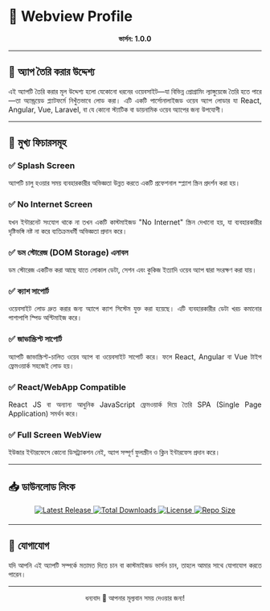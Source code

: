 # 📱 **Webview Profile**  
<p align="center"><strong>ভার্সন: 1.0.0</strong></p>  

---

## 🎯 **অ্যাপ তৈরি করার উদ্দেশ্য**
<p align="justify">
এই অ্যাপটি তৈরি করার মূল উদ্দেশ্য হলো যেকোনো ধরনের ওয়েবসাইট—যা বিভিন্ন প্রোগ্রামিং ল্যাঙ্গুয়েজে তৈরি হতে পারে—তা অ্যান্ড্রয়েড প্ল্যাটফর্মে নিখুঁতভাবে লোড করা। এটি একটি পার্সোনালাইজড ওয়েব অ্যাপ লোডার যা React, Angular, Vue, Laravel, বা যে কোনো স্ট্যাটিক বা ডায়নামিক ওয়েব অ্যাপের জন্য উপযোগী।
</p>

---

## 🚀 **মুখ্য ফিচারসমূহ**

### ✅ **Splash Screen**
<p align="justify">
অ্যাপটি চালু হওয়ার সময় ব্যবহারকারীর অভিজ্ঞতা উন্নত করতে একটি প্রফেশনাল স্প্ল্যাশ স্ক্রিন প্রদর্শন করা হয়।
</p>

### ✅ **No Internet Screen**
<p align="justify">
যখন ইন্টারনেট সংযোগ থাকে না তখন একটি কাস্টমাইজড "No Internet" স্ক্রিন দেখানো হয়, যা ব্যবহারকারীর দৃষ্টিভঙ্গি নষ্ট না করে ব্যতিক্রমধর্মী অভিজ্ঞতা প্রদান করে।
</p>

### ✅ **ডম স্টোরেজ (DOM Storage) এনাবল**
<p align="justify">
ডম স্টোরেজ একটিভ করা আছে যাতে লোকাল ডেটা, সেশন এবং কুকিজ ইত্যাদি ওয়েব অ্যাপ দ্বারা সংরক্ষণ করা যায়।
</p>

### ✅ **ক্যাশ সাপোর্ট**
<p align="justify">
ওয়েবসাইট লোড দ্রুত করার জন্য অ্যাপে ক্যাশ সিস্টেম যুক্ত করা হয়েছে। এটি ব্যবহারকারীর ডেটা খরচ কমানোর পাশাপাশি স্পিড অপ্টিমাইজ করে।
</p>

### ✅ **জাভাস্ক্রিপ্ট সাপোর্ট**
<p align="justify">
অ্যাপটি জাভাস্ক্রিপ্ট-চালিত ওয়েব অ্যাপ বা ওয়েবসাইট সাপোর্ট করে। ফলে React, Angular বা Vue টাইপ ফ্রেমওয়ার্ক সহজেই লোড হয়।
</p>

### ✅ **React/WebApp Compatible**
<p align="justify">
React JS বা অন্যান্য আধুনিক JavaScript ফ্রেমওয়ার্ক দিয়ে তৈরি SPA (Single Page Application) সমর্থন করে।
</p>

### ✅ **Full Screen WebView**
<p align="justify">
ইউজার ইন্টারফেসে কোনো ডিসট্র্যাকশন নেই, অ্যাপ সম্পূর্ণ ফুলস্ক্রীন ও ক্লিন ইন্টারফেস প্রদান করে।
</p>

---

## 📥 **ডাউনলোড লিংক**

<div style="text-align: center; margin-bottom: 20px;">
  <a href="https://github.com/MSI-Sirajul/WebView-Profile/releases">
    <img src="https://img.shields.io/github/v/release/MSI-Sirajul/WebView-Profile.svg?style=flat-square" alt="Latest Release">
  </a>
  <a href="https://github.com/MSI-Sirajul/WebView-Profile/releases/latest">
    <img src="https://img.shields.io/github/downloads/MSI-Sirajul/WebView-Profile/latest/total.svg?style=flat-square" alt="Total Downloads">
  </a>
  <a href="https://github.com/MSI-Sirajul/WebView-Profile/blob/main/LICENSE">
    <img src="https://img.shields.io/github/license/MSI-Sirajul/WebView-Profile.svg?style=flat-square" alt="License">
  </a>
  <a href="https://github.com/MSI-Sirajul/WebView-Profile">
    <img src="https://img.shields.io/github/repo-size/MSI-Sirajul/WebView-Profile.svg?style=flat-square" alt="Repo Size">
  </a>
</div>


---

## 🤝 **যোগাযোগ**
<p align="justify">
যদি আপনি এই অ্যাপটি সম্পর্কে মতামত দিতে চান বা কাস্টমাইজড ভার্সন চান, তাহলে আমার সাথে যোগাযোগ করতে পারেন।
</p>

---

<p align="center">ধন্যবাদ 💙 আপনার মূল্যবান সময় দেওয়ার জন্য!</p>

